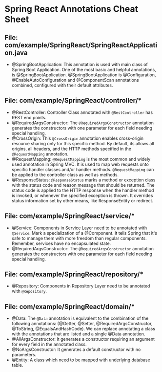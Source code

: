 # Spring React Annotations Cheat Sheet

## File: com/example/SpringReact/SpringReactApplication.java
* @SpringBootApplication: This annotation is used with main class of Spring Boot Application. One of the most basic and helpful annotations, is @SpringBootApplication. @SpringBootApplication is @Configuration, @EnableAutoConfiguration and @ComponentScan annotations combined, configured with their default attributes.


## File: com/example/SpringReact/controller/*
* @RestController: Controller Class annotated with `@RestController` has REST end points.
* @RequiredArgsConstructor: The `@RequiredArgsConstructor` annotation generates the constructors with one parameter for each field needing special handling.
* @CrossOrigin: This `@CrossOrigin` annotation enables cross-origin resource sharing only for this specific method. By default, its allows all origins, all headers, and the HTTP methods specified in the `@RequestMapping` annotation.
* @RequestMapping: `@RequestMapping` is the most common and widely used annotation in Spring MVC. It is used to map web requests onto specific handler classes and/or handler methods. `@RequestMapping` can be applied to the controller class as well as methods.
* @ResponseStatus: `@ResponseStatus` marks a method or exception class with the status code and reason message that should be returned. The status code is applied to the HTTP response when the handler method is invoked, or whenever the specified exception is thrown. It overrides status information set by other means, like ResponseEntity or redirect.

## File: com/example/SpringReact/service/*
* @Service: Components in Service Layer need to be annotated with `@Service`. Mark a specialization of a @Component. It tells Spring that it's safe to manage them with more freedom than regular components. Remember, services have no encapsulated state.
* @RequiredArgsConstructor: The `@RequiredArgsConstructor` annotation generates the constructors with one parameter for each field needing special handling.

## File: com/example/SpringReact/repository/*
* @Repository: Components in Repository Layer need to be annotated with `@Repository`. 

## File: com/example/SpringReact/domain/*
* @Data: The `@Data` annotation is equivalent to the combination of the following annotations: (@Getter, @Setter, @RequiredArgsConstructor, @ToString, @EqualsAndHashCode). We can replace annotating a class with the annotations that are listed and a single @Data annotation.
* @AllArgsConstructor: It generates a constructor requiring an argument for every field in the annotated class.
* @NoArgsConstructor: It generates a default constructor with no parameters.
* @Entity: A class which need to be mapped with underlying database table.

